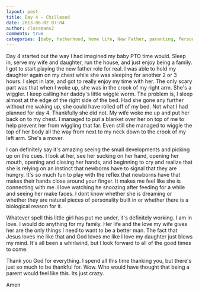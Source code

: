 ```yaml
---
layout: post
title: Day 4 - Chillaxed
date: 2013-06-02 07:04
author: clossmans2
comments: true
categories: [baby, fatherhood, home life, New Father, parenting, Personal Life, relaxation, sleep]
---
```

Day 4 started out the way I had imagined my baby PTO time would.  Sleep in, serve my wife and daughter, run the house, and just enjoy being a family.  I got to start <!--more-->playing the new father role for real.  I was able to hold my daughter again on my chest while she was sleeping for another 2 or 3 hours.  I slept in late, and got to really enjoy my time with her.  The only scary part was that when I woke up, she was in the crook of my right arm.  She's a wiggler.  I keep calling her daddy's little wiggle worm.  The problem is, I sleep almost at the edge of the right side of the bed.  Had she gone any further without me waking up, she could have rolled off of my bed.  Not what I had planned for day 4.  Thankfully she did not.  My wife woke me up and put her back on to my chest.  I managed to put a blanket over her on top of me to help prevent her from wiggling that far.  Even still she managed to wiggle the top of her body all the way from next to my neck down to the crook of my left arm.  She's a mover.

I can definitely say it's amazing seeing the small developments and picking up on the cues.  I look at her, see her sucking on her hand, opening her mouth, opening and closing her hands, and beginning to cry and realize that she is relying on an instinct that newborns have to signal that they are hungry.  It's so much fun to play with the reflex that newborns have that makes their hands close around your finger.  It makes me feel like she is connecting with me.  I love watching he snoozing after feeding for a while and seeing her make faces.  I dont know whether she is dreaming or whether they are natural pieces of personality built in or whether there is a biological reason for it. 

Whatever spell this little girl has put me under, it's definitely working.  I am in love.  I would do anything for my family.  Her life and the love my wife gives her are the only things I need to want to be a better man.  The fact that Jesus loves me like that and God loves me like I love my daughter just blows my mind.  It's all been a whirlwind, but I look forward to all of the good times to come.

Thank you God for everything.  I spend all this time thanking you, but there's just so much to be thankful for.  Wow.  Who would have thought that being a parent would feel like this.  Its just crazy.

Amen
